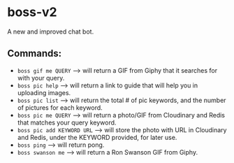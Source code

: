 # boss-v2

A new and improved chat bot.

## Commands:

- `boss gif me QUERY` --> will return a GIF from Giphy that it searches for with your query.
- `boss pic help` --> will return a link to guide that will help you in
  uploading images.
- `boss pic list` --> will return the total # of pic keywords, and the
  number of pictures for each keyword.
- `boss pic me QUERY` --> will return a photo/GIF from Cloudinary and
  Redis that matches your query keyword.
- `boss pic add KEYWORD URL` --> will store the photo with URL in
  Cloudinary and Redis, under the KEYWORD provided, for later use.
- `boss ping` --> will return pong.
- `boss swanson me` --> will return a Ron Swanson GIF from Giphy.
